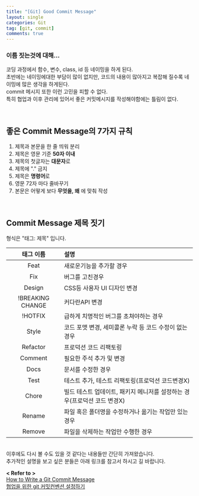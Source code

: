 ```yaml
---
title: "[Git] Good Commit Message"
layout: single
categories: Git
tag: [git, commit]
comments: true
---
```


### 이름 짓는것에 대해...
코딩 과정에서 함수, 변수, class, id 등 네이밍을 하게 된다. <br />
초반에는 네이밍에대한 부담이 많이 없지만, 코드의 내용이 많아지고 복잡해 질수록 네이밍에 많은 생각을 하게된다. <br />
commit 메시지 또한 이런 고민을 피할 수 없다.  <br />
특히 협업과 이후 관리에 있어서 좋은 커밋메시지를 작성해야함에는 틀림이 없다.


<br />

## 좋은 Commit Message의 7가지 규칙

1. 제목과 본문을 한 줄 띄워 분리
2. 제목은 영문 기준 **50자 이내**
3. 제목의 첫글자는 **대문자**로
4. 제목에 "." 금지
5. 제목은 **명령어**로
6. 영문 72자 마다 줄바꾸기
7. 본문은 어떻게 보다 **무엇을, 왜** 에 맞춰 작성

<br />

## Commit Message 제목 짓기
형식은 "태그: 제목" 입니다.

|  **태그 이름**   | **설명**                                                     |
| :--------------: | :----------------------------------------------------------- |
|       Feat       | 새로운기능을 추가할 경우                                     |
|       Fix        | 버그를 고친경우                                              |
|      Design      | CSS등 사용자 UI 디자인 변경                                  |
| !BREAKING CHANGE | 커다란API 변경                                               |
|     !HOTFIX      | 급하게 치명적인 버그를 초쳐야하는 경우                       |
|      Style       | 코드 포맷 변경, 세미콜론 누락 등 코드 수정이 없는 경우       |
|     Refactor     | 프로덕션 코드 리팩토링                                       |
|     Comment      | 필요한 주석 추가 및 변경                                     |
|       Docs       | 문서를 수정한 경우                                           |
|       Test       | 테스트 추가, 테스트 리팩토링(프로덕션 코드변경X)             |
|      Chore       | 빌드 테스트 업데이트, 패키지 메니저를 설정하는 경우(프로덕션 코드 변경X) |
|      Rename      | 파일 혹은 폴더명을 수정하거나 옮기는 작업만 있는 경우        |
|      Remove      | 파일을 삭제하는 작업만 수행한 경우                           |


<br />
이후에도 다시 볼 수도 있을 것 같다는 내용들만 간단히 가져왔습니다. <br />
추가적인 설명을 보고 싶은 분들은 아래 링크를 참고서 하시고 길 바랍니다.<br />



**< Refer to >**<br />
<span class="link">
[How to Write a Git Commit Message](https://chris.beams.io/posts/git-commit/)<br />
[협업을 위한 git 커밋컨벤션 설정하기](https://overcome-the-limits.tistory.com/entry/%ED%98%91%EC%97%85-%ED%98%91%EC%97%85%EC%9D%84-%EC%9C%84%ED%95%9C-%EA%B8%B0%EB%B3%B8%EC%A0%81%EC%9D%B8-git-%EC%BB%A4%EB%B0%8B%EC%BB%A8%EB%B2%A4%EC%85%98-%EC%84%A4%EC%A0%95%ED%95%98%EA%B8%B0)
</span>

